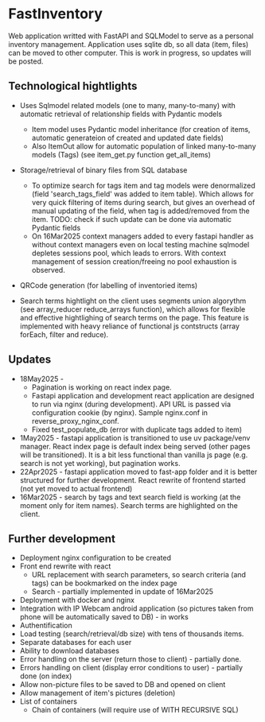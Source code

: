 # FastInventory

Web application writted with FastAPI and SQLModel to serve as a personal inventory management. Application uses sqlite db, so all data (item, files) can be moved to other computer. This is work in progress, so updates will be posted.

## Technological hightlights
* Uses Sqlmodel related models (one to many, many-to-many) with automatic retrieval of relationship fields with Pydantic models
    * Item model uses Pydantic model inheritance (for creation of items, automatic generateion of created and updated date fields)
    * Also ItemOut allow for automatic population of linked many-to-many models (Tags) (see item_get.py function get_all_items)

* Storage/retrieval of binary files from SQL database
    * To optimize search for tags item and tag models were denormalized (field 'search_tags_field' was added to item table). Which allows for very quick filtering of items during search, but gives an overhead of manual updating of the field, when tag is added/removed from the item. TODO: check if such update can be done via automatic Pydantic fields
    * On 16Mar2025 context managers added to every fastapi handler as without context managers even on local testing machine sqlmodel depletes sessions pool, which leads to errors. With context management of session creation/freeing no pool exhaustion is observed.
* QRCode generation (for labelling of inventoried items)
* Search terms hightlight on the client uses segments union algorythm (see array_reducer reduce_arrays function), which allows for flexible and effective hightlighing of search terms on the page. This feature is implemented with heavy reliance of functional js contstructs (array forEach, filter and reduce).

## Updates
* 18May2025 - 
    * Pagination is working on react index page.
    * Fastapi application and development react application are designed to run via nginx (during development). API URL is passed via configuration cookie (by nginx). Sample nginx.conf in reverse_proxy_nginx_conf. 
    * Fixed test_populate_db (error with duplicate tags added to item)
* 1May2025 - fastapi application is transitioned to use uv package/venv manager. React index page is default index being served (other pages will be transitioned). It is a bit less functional than vanilla js page (e.g. search is not yet working), but pagination works.
* 22Apr2025 - fastapi application moved to fast-app folder and it is better structured for further development. React rewrite of frontend started (not yet moved to actual frontend)
* 16Mar2025 - search by tags and text search field is working (at the moment only for item names). Search terms are highlighted on the client.



## Further development
* Deployment nginx configuration to be created
* Front end rewrite with react
    * URL replacement with search parameters, so search criteria (and tags) can be bookmarked on the index page
    * Search - partially implemented in update of 16Mar2025
* Deployment with docker and nginx
* Integration with IP Webcam android application (so pictures taken from phone will be automatically saved to DB) - in works
* Authentification
* Load testing (search/retrieval/db size) with tens of thousands items.
* Separate databases for each user
* Ability to download databases
* Error handling on the server (return those to client) - partially done.
* Errors handling on client (display error conditions to user) - partially done (on index)
* Allow non-picture files to be saved to DB and opened on client
* Allow management of item's pictures (deletion)
* List of containers
    * Chain of containers (will require use of WITH RECURSIVE SQL)
 

